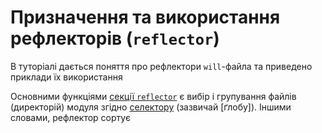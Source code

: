 # Призначення та використання рефлекторів (`reflector`)

В туторіалі дається поняття про рефлектори `will`-файла та приведено приклади їх використання

Основними функціями [секції `reflector`](CompositionOfWillFile.ukr.md#reflector) є вибір і групування файлів (директорій) модуля згідно [селектору](Concepts.ukr.md#selector) (зазвичай [ґлобу]). Іншими словами, рефлектор сортує 
